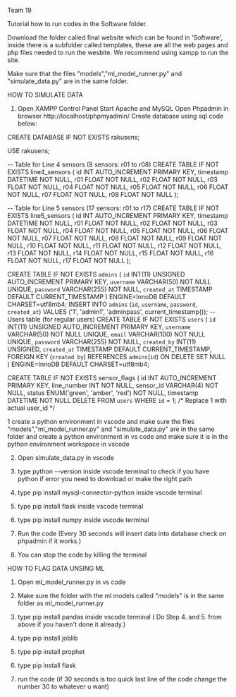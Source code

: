 Team 19

Tutorial how to run codes in the Software folder.

Download the folder called final website which can be found in 'Software', inside there is a subfolder called templates, these are all the web pages and php files needed to run the wesbite. We recommend using xampp to run the site.

Make sure that the files "models","ml_model_runner.py" and "simulate_data.py" are in the same folder.



HOW TO SIMULATE DATA

1. Open XAMPP Control Panel 
     Start Apache and MySQL
     Open Phpadmin in browser http://localhost/phpmyadmin/
     Create database using sql code below:


CREATE DATABASE IF NOT EXISTS rakusens;

USE rakusens;

-- Table for Line 4 sensors (8 sensors: r01 to r08)
CREATE TABLE IF NOT EXISTS line4_sensors (
    id INT AUTO_INCREMENT PRIMARY KEY,
    timestamp DATETIME NOT NULL,
    r01 FLOAT NOT NULL,
    r02 FLOAT NOT NULL,
    r03 FLOAT NOT NULL,
    r04 FLOAT NOT NULL,
    r05 FLOAT NOT NULL,
    r06 FLOAT NOT NULL,
    r07 FLOAT NOT NULL,
    r08 FLOAT NOT NULL
);

-- Table for Line 5 sensors (17 sensors: r01 to r17)
CREATE TABLE IF NOT EXISTS line5_sensors (
    id INT AUTO_INCREMENT PRIMARY KEY,
    timestamp DATETIME NOT NULL,
    r01 FLOAT NOT NULL,
    r02 FLOAT NOT NULL,
    r03 FLOAT NOT NULL,
    r04 FLOAT NOT NULL,
    r05 FLOAT NOT NULL,
    r06 FLOAT NOT NULL,
    r07 FLOAT NOT NULL,
    r08 FLOAT NOT NULL,
    r09 FLOAT NOT NULL,
    r10 FLOAT NOT NULL,
    r11 FLOAT NOT NULL,
    r12 FLOAT NOT NULL,
    r13 FLOAT NOT NULL,
    r14 FLOAT NOT NULL,
    r15 FLOAT NOT NULL,
    r16 FLOAT NOT NULL,
    r17 FLOAT NOT NULL
);

 CREATE TABLE IF NOT EXISTS `admins` (
   `id` INT(11) UNSIGNED AUTO_INCREMENT PRIMARY KEY,
   `username` VARCHAR(50) NOT NULL UNIQUE,
   `password` VARCHAR(255) NOT NULL,
   `created_at` TIMESTAMP DEFAULT CURRENT_TIMESTAMP
 ) ENGINE=InnoDB DEFAULT CHARSET=utf8mb4;
 INSERT INTO `admins` (`id`, `username`, `password`, `created_at`) VALUES ('1', 'admin1', 'adminpass', current_timestamp());
 -- Users table (for regular users)
 CREATE TABLE IF NOT EXISTS `users` (
   `id` INT(11) UNSIGNED AUTO_INCREMENT PRIMARY KEY,
   `username` VARCHAR(50) NOT NULL UNIQUE,
   `email` VARCHAR(100) NOT NULL UNIQUE,
   `password` VARCHAR(255) NOT NULL,
   `created_by` INT(11) UNSIGNED,
   `created_at` TIMESTAMP DEFAULT CURRENT_TIMESTAMP,
   FOREIGN KEY (`created_by`) REFERENCES `admins`(`id`) ON DELETE SET NULL
 ) ENGINE=InnoDB DEFAULT CHARSET=utf8mb4;
 
 CREATE TABLE IF NOT EXISTS sensor_flags (
     id INT AUTO_INCREMENT PRIMARY KEY,
     line_number INT NOT NULL,
     sensor_id VARCHAR(4) NOT NULL,
     status ENUM('green', 'amber', 'red') NOT NULL,
     timestamp DATETIME NOT NULL
DELETE FROM `users` WHERE `id` = 1;  /* Replace 1 with actual user_id */


1 create a python environment in vscode and make sure the files "models","ml_model_runner.py" and "simulate_data.py" are in the   same folder and create a python environment in vs code and make sure it is in the python environment workspace in vscode 

2. Open simulate_data.py in vscode
   
3. type python --version   inside vscode terminal to check if you have python
   if error you need to download or make the right path

4. type   pip install mysql-connector-python    inside vscode terminal
   
5. type pip install flask      inside vscode terminal

6. type   pip install numpy     inside vscode terminal

7. Run the code (Every 30 seconds will insert data into database check on phpadmin if it works.)

8. You can stop the code by killing the terminal




HOW TO FLAG DATA UNSING ML

1. Open ml_model_runner.py in vs code

2. Make sure the folder with the ml models called "models" is in the same folder as ml_model_runner.py

3. type   pip install pandas     inside vscode terminal ( Do Step 4. and 5. from above if you haven't done it already.) 

4. type   pip install joblib

5. type   pip install prophet

6. type pip install flask

7. run the code (if 30 seconds is too quick last line of the code change the number 30 to whatever u want)

